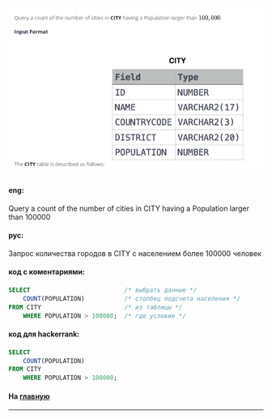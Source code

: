### 

<img src="./art/31.png" alt="solution" >

#### eng:
Query a count of the number of cities in CITY having a Population larger than 100000


#### рус:
Запрос количества городов в CITY с населением более 100000 человек


#### код с коментариями:
```sql
SELECT                          /* выбрать данные */
    COUNT(POPULATION)           /* столбец подсчета населения */
FROM CITY                       /* из таблицы */
    WHERE POPULATION > 100000;  /* где условие */
```

#### код для hackerrank:
```sql
SELECT 
    COUNT(POPULATION) 
FROM CITY 
    WHERE POPULATION > 100000;
```


#### На [главную](https://github.com/BEPb/hackerrank_sql#readme)

---